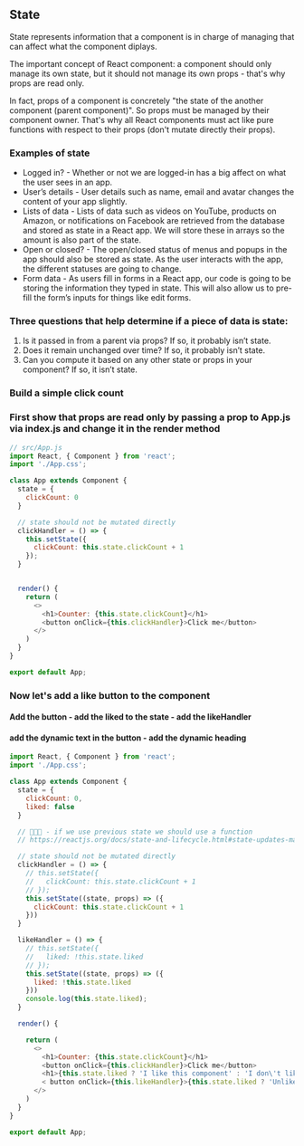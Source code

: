 ## State
State represents information that a component is in charge of managing that can affect what the component diplays.

The important concept of React component: a component should only manage its own state, but it should not manage its own props - that's why props are read only.

In fact, props of a component is concretely "the state of the another component (parent component)". So props must be managed by their component owner. That's why all React components must act like pure functions with respect to their props (don't mutate directly their props).

### Examples of state

- Logged in? - Whether or not we are logged-in has a big affect on what the user sees in an app.
- User’s details - User details such as name, email and avatar changes the content of your app slightly.
- Lists of data - Lists of data such as videos on YouTube, products on Amazon, or notifications on Facebook are retrieved from the database and stored as state in a React app. We will store these in arrays so the amount is also part of the state.
- Open or closed? - The open/closed status of menus and popups in the app should also be stored as state. As the user interacts with the app, the different statuses are going to change.
- Form data - As users fill in forms in a React app, our code is going to be storing the information they typed in state. This will also allow us to pre-fill the form’s inputs for things like edit forms.

### Three questions that help determine if a piece of data is state:
1. Is it passed in from a parent via props? If so, it probably isn’t state.
2. Does it remain unchanged over time? If so, it probably isn’t state.
3. Can you compute it based on any other state or props in your component? If so, it isn’t state.

### Build a simple click count

### First show that props are read only by passing a prop to App.js via index.js and change it in the render method

```js
// src/App.js
import React, { Component } from 'react';
import './App.css';

class App extends Component {
  state = {
    clickCount: 0
  }

  // state should not be mutated directly 
  clickHandler = () => {
    this.setState({
      clickCount: this.state.clickCount + 1
    });
  }


  render() {
    return (
      <>
        <h1>Counter: {this.state.clickCount}</h1>
        <button onClick={this.clickHandler}>Click me</button>
      </>
    )
  }
}

export default App;
```

### Now let's add a like button to the component

#### Add the button - add the liked to the state - add the likeHandler
#### add the dynamic text in the button - add the dynamic heading

```js
import React, { Component } from 'react';
import './App.css';

class App extends Component {
  state = {
    clickCount: 0,
    liked: false
  }

  // 🚨🚨🚨 - if we use previous state we should use a function
  // https://reactjs.org/docs/state-and-lifecycle.html#state-updates-may-be-asynchronous

  // state should not be mutated directly
  clickHandler = () => {
    // this.setState({
    //   clickCount: this.state.clickCount + 1
    // });
    this.setState((state, props) => ({
      clickCount: this.state.clickCount + 1
    }))
  }

  likeHandler = () => {
    // this.setState({
    //   liked: !this.state.liked
    // });
    this.setState((state, props) => ({
      liked: !this.state.liked
    }))
    console.log(this.state.liked);
  }

  render() {

    return (
      <>
        <h1>Counter: {this.state.clickCount}</h1>
        <button onClick={this.clickHandler}>Click me</button>
        <h1>{this.state.liked ? 'I like this component' : 'I don\'t like this component'}</h1>
        < button onClick={this.likeHandler}>{this.state.liked ? 'Unlike' : 'Like'}</button>
      </>
    )
  }
}

export default App;
```